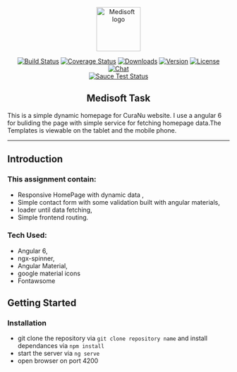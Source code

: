 <p align="center"><a href="https://fortumo.com/" target="_blank" rel="fortumo noreferrer"><img width="100" src="https://media.licdn.com/dms/image/C4D0BAQFMB_2MTgooEQ/company-logo_400_400/0?e=1553126400&v=beta&t=VtBrGPCn6m8DxBqEKIUfklf3LrFUkx5854B9Zj8bIwU" alt="Medisoft logo"></a></p>

<p align="center">
  <a href="https://github.com/usamahamed/CuraNu"><img src="https://img.shields.io/circleci/project/vuejs/vue/dev.svg" alt="Build Status"></a>
  <a href="https://github.com/usamahamed/CuraNu"><img src="https://img.shields.io/codecov/c/github/vuejs/vue/dev.svg" alt="Coverage Status"></a>
  <a href="https://github.com/usamahamed/CuraNu"><img src="https://img.shields.io/npm/dm/vue.svg" alt="Downloads"></a>
  <a href="https://github.com/usamahamed/CuraNu"><img src="https://img.shields.io/npm/v/vue.svg" alt="Version"></a>
  <a href="https://github.com/usamahamed/CuraNu"><img src="https://img.shields.io/npm/l/vue.svg" alt="License"></a>
  <a href="https://github.com/usamahamed/CuraNu"><img src="https://img.shields.io/badge/chat-on%20discord-7289da.svg" alt="Chat"></a>
  <br>
  <a href="https://github.com/usamahamed/CuraNu"><img src="https://saucelabs.com/browser-matrix/vuejs.svg" alt="Sauce Test Status"></a>
</p>

<h2 align="center">Medisoft Task</h2>
This is a simple dynamic homepage for CuraNu website. I use a angular 6 for buliding the page with simple service for fetching homepage data.The Templates is viewable on the tablet and the mobile phone.

---

## Introduction

### This assignment contain:
- Responsive HomePage with dynamic data ,
- Simple contact form with some validation built with angular materials,
- loader until data fetching,
- Simple frontend routing.
### Tech Used:
-  Angular 6,
-  ngx-spinner,
-  Angular Material,
-  google material icons
-  Fontawsome

<!-- [START getstarted] -->


<!-- [START getstarted] -->

## Getting Started

### Installation

- git clone the repository via ```git clone repository name``` and install dependances via ``` npm install ```
- start the server via ```ng serve```
- open browser on port 4200


<!-- [START getstarted] -->








